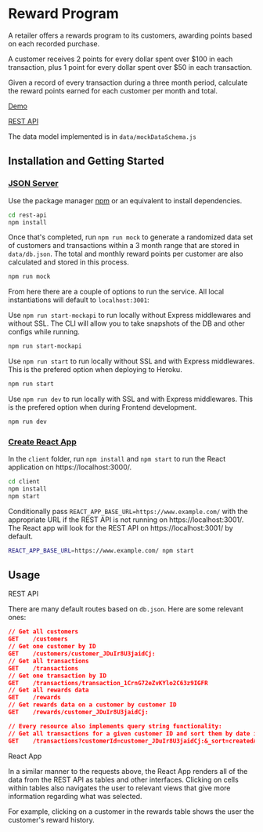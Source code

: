 # Reward Program

A retailer offers a rewards program to its customers, awarding points based on each recorded purchase.

A customer receives 2 points for every dollar spent over $100 in each transaction, plus 1 point for every dollar spent over $50 in each transaction.

Given a record of every transaction during a three month period, calculate the reward points earned for each customer per month and total.

[Demo](https://hungry-turing-75dd01.netlify.app/)

[REST API](https://radiant-atoll-03332.herokuapp.com/)

The data model implemented is in `data/mockDataSchema.js`

## Installation and Getting Started

### [JSON Server](https://github.com/typicode/json-server)

Use the package manager [npm](https://docs.npmjs.com/) or an equivalent to install dependencies.

```zsh
cd rest-api
npm install
```

Once that's completed, run `npm run mock` to generate a randomized data set of customers and transactions within a 3 month range that are stored in `data/db.json`. The total and monthly reward points per customer are also calculated and stored in this process.

```zsh
npm run mock
```

From here there are a couple of options to run the service. All local instantiations will default to `localhost:3001`:

Use `npm run start-mockapi` to run locally without Express middlewares and without SSL. The CLI will allow you to take snapshots of the DB and other configs while running.

```zsh
npm run start-mockapi
```

Use `npm run start` to run locally without SSL and with Express middlewares. This is the prefered option when deploying to Heroku.

```zsh
npm run start
```

Use `npm run dev` to run locally with SSL and with Express middlewares. This is the prefered option when during Frontend development.

```zsh
npm run dev
```

### [Create React App](https://create-react-app.dev/)

In the `client` folder, run `npm install` and `npm start` to run the React application on https://localhost:3000/.

```zsh
cd client
npm install
npm start
```

Conditionally pass `REACT_APP_BASE_URL=https://www.example.com/` with the appropriate URL if the REST API is not running on https://localhost:3001/. The React app will look for the REST API on https://localhost:3001/ by default.

```zsh
REACT_APP_BASE_URL=https://www.example.com/ npm start
```

## Usage

REST API

There are many default routes based on `db.json`. Here are some relevant ones:

```json
// Get all customers
GET    /customers
// Get one customer by ID
GET    /customers/customer_JDuIr8U3jaidCj:
// Get all transactions
GET    /transactions
// Get one transaction by ID
GET    /transactions/transaction_1CrnG72eZvKYlo2C63z9IGFR
// Get all rewards data
GET    /rewards
// Get rewards data on a customer by customer ID
GET    /rewards/customer_JDuIr8U3jaidCj:

// Every resource also implements query string functionality:
// Get all transactions for a given customer ID and sort them by date in ascending order
GET    /transactions?customerId=customer_JDuIr8U3jaidCj:&_sort=createdAt&_order=asc
```

React App

In a similar manner to the requests above, the React App renders all of the data from the REST API as tables and other interfaces. Clicking on cells within tables also navigates the user to relevant views that give more information regarding what was selected.

For example, clicking on a customer in the rewards table shows the user the customer's reward history.
